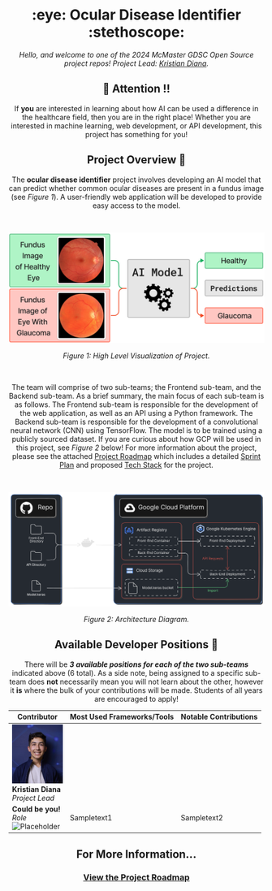 <h1 align="center"> :eye: Ocular Disease Identifier :stethoscope:</h1>

<div align="center">


*Hello, and welcome to one of the 2024 McMaster GDSC Open Source project repos! Project Lead: [Kristian Diana](https://github.com/kristiandiana).*



## :loudspeaker: Attention :bangbang:

If **you** are interested in learning about how AI can be used a difference in the healthcare field, then you are in the right place! Whether you are interested in machine learning, web development, or API development, this project has something for you! 

## Project Overview :page_with_curl: 

The **ocular disease identifier** project involves developing an AI model that can predict whether common ocular diseases are present in a fundus image (see *Figure 1*). A user-friendly web application will be developed to provide easy access to the model.

<br/>

![Figure 1](./Documentation/images/Figure1.png)
<p align="center"><em>Figure 1: High Level Visualization of Project.</em></p>


<br/>

The team will comprise of two sub-teams; the Frontend sub-team, and the Backend sub-team. As a brief summary, the main focus of each sub-team is as follows. The Frontend sub-team is responsible for the development of the web application, as well as an API using a Python framework. The Backend sub-team is responsible for the development of a convolutional neural network (CNN) using TensorFlow. The model is to be trained using a publicly sourced dataset. If you are curious about how GCP will be used in this project, see *Figure 2* below! For more information about the project, please see the attached [Project Roadmap](./PROJECT-ROADMAP.md) which includes a detailed [Sprint Plan](./PROJECT-ROADMAP.md#sprint-planning) and proposed [Tech Stack](./PROJECT-ROADMAP.md#tech-stack) for the project.

<br/>

![Figure 2](./Documentation/images/Architecture.png)
<p align="center"><em>Figure 2: Architecture Diagram.</em></p>

## Available Developer Positions :busts_in_silhouette:

There will be ***3 available positions for each of the two sub-teams*** indicated above (6 total). As a side note, being assigned to a specific sub-team does **not** necessarily mean you will not learn about the other, however it **is** where the bulk of your contributions will be made. Students of all years are encouraged to apply!


| <div style="width:100px"> Contributor </div>                                                                   | Most Used Frameworks/Tools | Notable Contributions |
| -------------------------------------------------------------------------------------------------------------- | -------------------------- | --------------------- |
| <img src="Documentation/images/portrait-low-mb.png" alt="Kristian Diana" width="100"/> <br/> **Kristian Diana** <br/> <i/> Project Lead </i> |                            |                       |
| **Could be you!** <br/> <i/> Role </i> <br/> <img src="path-to-placeholder-image.png" alt="Placeholder" width="100"/> | Sampletext1               | Sampletext2          |


## For More Information...
### [View the Project Roadmap](./PROJECT-ROADMAP.md)


</div>
